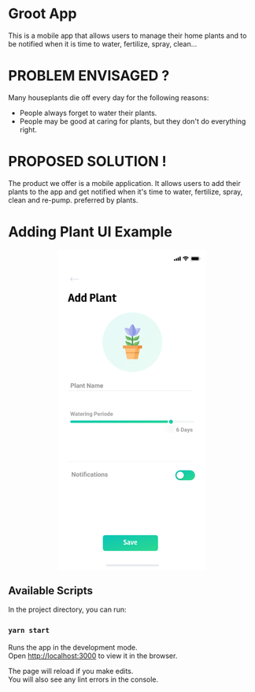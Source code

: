 # Groot App
This is a mobile app that allows users to manage their home plants and to be notified when it is time to water, fertilize, spray, clean...

# PROBLEM ENVISAGED ?
Many houseplants die off every day for the following reasons: 
* People always forget to water their plants. 
* People may be good at caring for plants, but they don't do everything right.

# PROPOSED SOLUTION !
The product we offer is a mobile application. It allows users to add their plants to the app and get notified when it's time to water, fertilize, spray, clean and re-pump. preferred by plants.

# Adding Plant UI Example
<p align="center">
  <img align="center" src="Add Plant.png" width="300">
</p>


## Available Scripts

In the project directory, you can run:

### `yarn start`

Runs the app in the development mode.<br />
Open [http://localhost:3000](http://localhost:3000) to view it in the browser.

The page will reload if you make edits.<br />
You will also see any lint errors in the console.

